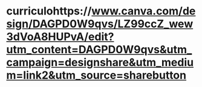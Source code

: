 # curriculohttps://www.canva.com/design/DAGPD0W9qvs/LZ99ccZ_wew3dVoA8HUPvA/edit?utm_content=DAGPD0W9qvs&utm_campaign=designshare&utm_medium=link2&utm_source=sharebutton
